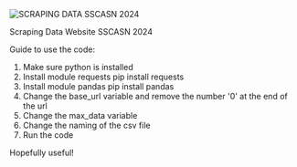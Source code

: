 ![SCRAPING DATA SSCASN 2024](https://github.com/user-attachments/assets/bf532387-e0f4-453c-8aee-351191c140f3)

Scraping Data Website SSCASN 2024

Guide to use the code:
1. Make sure python is installed
2. Install module requests
   pip install requests
3. Install module pandas
   pip install pandas
5. Change the base_url variable and remove the number '0' at the end of the url
6. Change the max_data variable
7. Change the naming of the csv file
8. Run the code

Hopefully useful!
